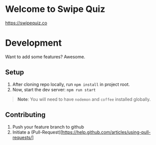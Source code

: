 # Welcome to Swipe Quiz
https://swipequiz.co

# Development
Want to add some features? Awesome.

## Setup
1. After cloning repo locally, run `npm install` in project root.
2. Now, start the dev server: `npm run start`

> **Note**: You will need to have `nodemon` and `coffee` installed globally.

## Contributing
1. Push your feature branch to github
2. Initiate a (Pull-Request)[https://help.github.com/articles/using-pull-requests/]